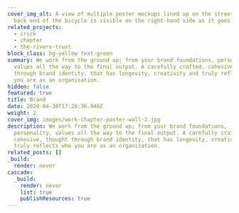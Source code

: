 ```yaml
---
cover_img_alt: A view of multiple poster mockups lined up on the street. The
  back end of the bicycle is visible on the right-hand side as it goes past.
related_projects:
  - crick
  - chapter
  - the-rivers-trust
block_class: bg-yellow text-green
summary: We work from the ground up; from your brand foundations, personality,
  values all the way to the final output. A carefully crafted, cohesive, thought
  through brand identity, that has longevity, creativity and truly reflects who
  you are as an organisation.
hidden: false
featured: true
title: Brand
date: 2020-04-30T17:28:36.948Z
weight: 2
cover_img: images/work-chapter-poster-wall-2.jpg
description: We work from the ground up; from your brand foundations,
  personality, values all the way to the final output. A carefully crafted,
  cohesive, thought through brand identity, that has longevity, creativity and
  truly reflects who you are as an organisation.
related_posts: []
_build:
  render: never
cascade:
  _build:
    render: never
    list: true
    publishResources: true
---
```

